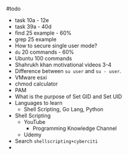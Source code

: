 #todo 
* task 10a - 12e
* task 39a - 40d
* find 25 example - 60%
* grep 25 example
* How to secure single user mode? 
* `du` 20 commands - 60%
* Ubuntu 100 commands
* Shahrukh khan motivational videos 3-4
* Difference between `su user` and `su - user`.
* VMware esxi
* chmod calculator
* PAM
* What is the purpose of Set GID and Set UID
* Languages to learn
	* Shell Scripting, Go Lang, Python
* Shell Scripting
	* YouTube
		* Programming Knowledge Channel
	* Udemy
* Search `shellscripting+cyberciti`
* 